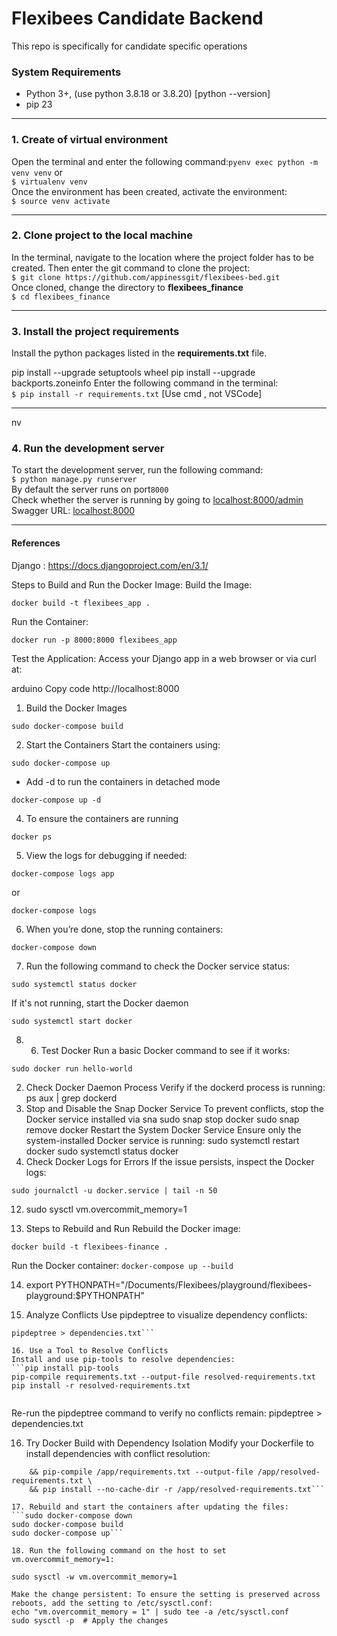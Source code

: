 # Flexibees Candidate Backend

This repo is specifically for candidate specific operations 

### System Requirements
- Python 3+, (use python 3.8.18 or 3.8.20)   [python --version]
- pip 23
------------
### 1. Create of virtual environment
Open the terminal and enter the following command:`pyenv exec python -m venv venv` or  <br />`$ virtualenv venv`<br />
Once the environment has been created, activate the environment:<br />`$ source venv activate`

------------
### 2. Clone project to the local machine
In the terminal, navigate to the location where the project folder has to be created. Then enter the git command to clone the project:<br />`$ git clone https://github.com/appinessgit/flexibees-bed.git` <br />
Once cloned, change the directory to **flexibees_finance**<br /> `$ cd flexibees_finance`

------------
### 3. Install the project requirements
Install the python packages listed in the **requirements.txt** file.

pip install --upgrade setuptools wheel
pip install --upgrade backports.zoneinfo
Enter the following command in the terminal:<br />`$ pip install -r requirements.txt`   [Use cmd , not VSCode]

------------
nv
### 4. Run the development server
To start the development server, run the following command:<br />`$ python manage.py runserver` <br />
By default the server runs on port`8000`<br />
Check whether the server is running by going to [localhost:8000/admin](localhost:8000/admin "localhost:8000/admin") <br />
Swagger URL: [localhost:8000](localhost:8000 "localhost:8000")

------------
#### References
Django : https://docs.djangoproject.com/en/3.1/

Steps to Build and Run the Docker Image:
Build the Image:

```
docker build -t flexibees_app .
```
Run the Container:

```
docker run -p 8000:8000 flexibees_app
```
Test the Application:
Access your Django app in a web browser or via curl at:

arduino
Copy code
http://localhost:8000


1. Build the Docker Images
```
sudo docker-compose build
```
2. Start the Containers
Start the containers using:
```
sudo docker-compose up
```
- Add -d to run the containers in detached mode
```
docker-compose up -d
```
4. To ensure the containers are running
```
docker ps
```
5. View the logs for debugging if needed:
```
docker-compose logs app
```
or
```
docker-compose logs
```
6. When you’re done, stop the running containers:
```
docker-compose down
```
7. Run the following command to check the Docker service status:
```
sudo systemctl status docker
```
If it's not running, start the Docker daemon
```
sudo systemctl start docker
```
8. 6. Test Docker
Run a basic Docker command to see if it works:
```
sudo docker run hello-world

```
2. Check Docker Daemon Process
Verify if the dockerd process is running:
ps aux | grep dockerd
10.  Stop and Disable the Snap Docker Service
To prevent conflicts, stop the Docker service installed via sna
sudo snap stop docker
sudo snap remove docker
Restart the System Docker Service
Ensure only the system-installed Docker service is running:
sudo systemctl restart docker
sudo systemctl status docker
11. Check Docker Logs for Errors
If the issue persists, inspect the Docker logs:

```
sudo journalctl -u docker.service | tail -n 50
```
12. sudo sysctl vm.overcommit_memory=1

13. Steps to Rebuild and Run
Rebuild the Docker image:

```
docker build -t flexibees-finance .
```
Run the Docker container:
```docker-compose up --build```

14. export PYTHONPATH="/Documents/Flexibees/playground/flexibees-playground:$PYTHONPATH"

15. Analyze Conflicts
Use pipdeptree to visualize dependency conflicts:

```pip install pipdeptree
pipdeptree > dependencies.txt```

16. Use a Tool to Resolve Conflicts
Install and use pip-tools to resolve dependencies:
```pip install pip-tools
pip-compile requirements.txt --output-file resolved-requirements.txt
pip install -r resolved-requirements.txt


```
Re-run the pipdeptree command to verify no conflicts remain:
pipdeptree > dependencies.txt

16. Try Docker Build with Dependency Isolation
Modify your Dockerfile to install dependencies with conflict resolution:
```RUN pip install --no-cache-dir pip-tools \
    && pip-compile /app/requirements.txt --output-file /app/resolved-requirements.txt \
    && pip install --no-cache-dir -r /app/resolved-requirements.txt```

17. Rebuild and start the containers after updating the files:
```sudo docker-compose down
sudo docker-compose build
sudo docker-compose up```

18. Run the following command on the host to set vm.overcommit_memory=1:

sudo sysctl -w vm.overcommit_memory=1

Make the change persistent: To ensure the setting is preserved across reboots, add the setting to /etc/sysctl.conf:
echo "vm.overcommit_memory = 1" | sudo tee -a /etc/sysctl.conf
sudo sysctl -p  # Apply the changes


